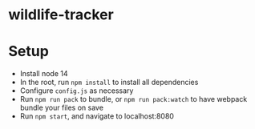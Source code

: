 # wildlife-tracker

# Setup
- Install node 14
- In the root, run `npm install` to install all dependencies
- Configure `config.js` as necessary
- Run `npm run pack` to bundle, or `npm run pack:watch` to have webpack bundle your files on save
- Run `npm start`, and navigate to localhost:8080
